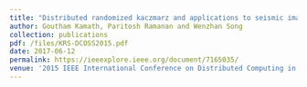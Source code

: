 ```yaml
---
title: "Distributed randomized kaczmarz and applications to seismic imaging in sensor network"
author: Goutham Kamath, Paritosh Ramanan and Wenzhan Song
collection: publications
pdf: /files/KRS-DCOSS2015.pdf
date: 2017-06-12
permalink: https://ieeexplore.ieee.org/document/7165035/
venue: '2015 IEEE International Conference on Distributed Computing in Sensor Systems (DCOSS)'
---
```


